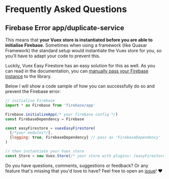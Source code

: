 # Frequently Asked Questions

## Firebase Error app/duplicate-service

This means that **your Vuex store is instantiated before you are able to initialise Firebase**. Sometimes when using a framework (like Quasar Framework) the standard setup would instantiate the Vuex store for you, so you'll have to adapt your code to prevent this.

Luckily, Vuex Easy Firestore has an easy solution for this as well. As you can read in the documentation, you can [manually pass your Firebase instance](extra-features.html#pass-firebase-dependency) to the library.

Below I will show a code sample of how you can successfully do so and prevent the Firebase error:
```js
// initialise Firebase
import * as Firebase from 'firebase/app'

Firebase.initializeApp(/* your firebase config */)
const FirebaseDependency = Firebase

const easyFirestore = vuexEasyFirestore(
  [/*your modules*/],
  {logging: true, FirebaseDependency} // pass as 'FirebaseDependency'
)

// then instantiate your Vuex store
const Store = new Vuex.Store(/* your store with plugins: [easyFirestore] */)
```

Do you have questions, comments, suggestions or feedback? Or any feature that's missing that you'd love to have? Feel free to open an [issue](https://github.com/mesqueeb/vuex-easy-firestore/issues)! ♥
